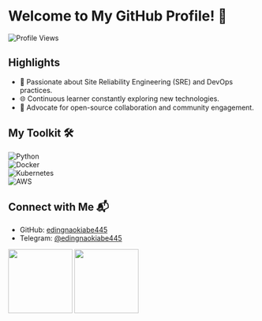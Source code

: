 # Welcome to My GitHub Profile! 🌟

![Profile Views](https://komarev.com/ghpvc/?username=edingnaokiabe445&label=Profile%20Views&color=blue&style=flat)

## Highlights
- 🎯 Passionate about Site Reliability Engineering (SRE) and DevOps practices.
- 🌐 Continuous learner constantly exploring new technologies.
- 💬 Advocate for open-source collaboration and community engagement.

## My Toolkit 🛠️  
![Python](https://img.shields.io/badge/-Python-3776AB?style=flat&logo=python&logoColor=white)  
![Docker](https://img.shields.io/badge/-Docker-2496ED?style=flat&logo=docker&logoColor=white)  
![Kubernetes](https://img.shields.io/badge/-Kubernetes-326CE5?style=flat&logo=kubernetes&logoColor=white)  
![AWS](https://img.shields.io/badge/-AWS-232F3E?style=flat&logo=amazonaws&logoColor=white)  

## Connect with Me 📬  
- GitHub: [edingnaokiabe445](https://github.com/edingnaokiabe445)  
- Telegram: [@edingnaokiabe445](https://t.me/edingnaokiabe445)  

<!--fp:1755006642-4461:edingnaokiabe445:sre:de--> 
<p><img src="https://github-readme-stats.vercel.app/api/top-langs/?username=edingnaokiabe445&layout=compact&theme=gruvbox" height="130"/> <img src="https://github-readme-stats.vercel.app/api?username=edingnaokiabe445&show_icons=true&theme=gruvbox" height="130"/></p>
